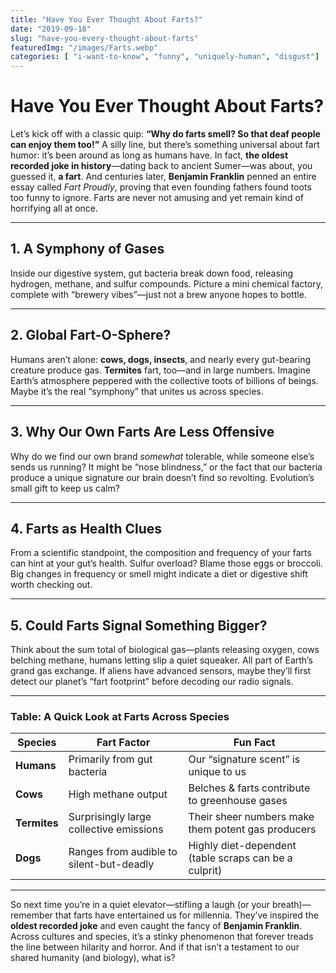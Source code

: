 ```yaml
---
title: "Have You Ever Thought About Farts?"
date: "2019-09-18"
slug: "have-you-every-thought-about-farts"
featuredImg: "/images/Farts.webp"
categories: [ "i-want-to-know", "funny", "uniquely-human", "disgust"]
---
```


# Have You Ever Thought About Farts?

Let’s kick off with a classic quip: **“Why do farts smell? So that deaf people can enjoy them too!”** A silly line, but there’s something universal about fart humor: it’s been around as long as humans have. In fact, **the oldest recorded joke in history**—dating back to ancient Sumer—was about, you guessed it, **a fart**. And centuries later, **Benjamin Franklin** penned an entire essay called *Fart Proudly*, proving that even founding fathers found toots too funny to ignore. Farts are never not amusing and yet remain kind of horrifying all at once.

---

## 1. A Symphony of Gases
Inside our digestive system, gut bacteria break down food, releasing hydrogen, methane, and sulfur compounds. Picture a mini chemical factory, complete with “brewery vibes”—just not a brew anyone hopes to bottle.

---

## 2. Global Fart-O-Sphere?
Humans aren’t alone: **cows, dogs, insects**, and nearly every gut-bearing creature produce gas. **Termites** fart, too—and in large numbers. Imagine Earth’s atmosphere peppered with the collective toots of billions of beings. Maybe it’s the real “symphony” that unites us across species.

---

## 3. Why Our Own Farts Are Less Offensive
Why do we find our own brand *somewhat* tolerable, while someone else’s sends us running? It might be “nose blindness,” or the fact that our bacteria produce a unique signature our brain doesn’t find so revolting. Evolution’s small gift to keep us calm?

---

## 4. Farts as Health Clues
From a scientific standpoint, the composition and frequency of your farts can hint at your gut’s health. Sulfur overload? Blame those eggs or broccoli. Big changes in frequency or smell might indicate a diet or digestive shift worth checking out.

---

## 5. Could Farts Signal Something Bigger?
Think about the sum total of biological gas—plants releasing oxygen, cows belching methane, humans letting slip a quiet squeaker. All part of Earth’s grand gas exchange. If aliens have advanced sensors, maybe they’ll first detect our planet’s “fart footprint” before decoding our radio signals.

---

### Table: A Quick Look at Farts Across Species

| Species     | Fart Factor                                 | Fun Fact                                                     |
|-------------|---------------------------------------------|--------------------------------------------------------------|
| **Humans**  | Primarily from gut bacteria                 | Our “signature scent” is unique to us                        |
| **Cows**    | High methane output                         | Belches & farts contribute to greenhouse gases              |
| **Termites**| Surprisingly large collective emissions     | Their sheer numbers make them potent gas producers          |
| **Dogs**    | Ranges from audible to silent-but-deadly    | Highly diet-dependent (table scraps can be a culprit)        |

---

So next time you’re in a quiet elevator—stifling a laugh (or your breath)—remember that farts have entertained us for millennia. They’ve inspired the **oldest recorded joke** and even caught the fancy of **Benjamin Franklin**. Across cultures and species, it’s a stinky phenomenon that forever treads the line between hilarity and horror. And if that isn’t a testament to our shared humanity (and biology), what is?